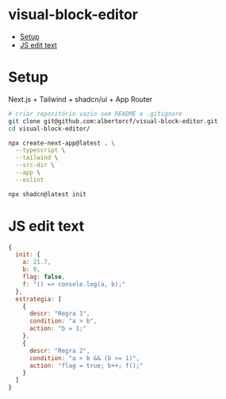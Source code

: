 # visual-block-editor

- [Setup](#setup)
- [JS edit text](#js-edit-text)


# Setup

Next.js + Tailwind + shadcn/ui + App Router

```bash
# criar repositório vazio sem README e .gitignore
git clone git@github.com:albertorcf/visual-block-editor.git
cd visual-block-editor/

npx create-next-app@latest . \
  --typescript \
  --tailwind \
  --src-dir \
  --app \
  --eslint

npx shadcn@latest init
```


# JS edit text

```js
{
  init: { 
    a: 21.7,
    b: 0,
    flag: false,
    f: "() => console.log(a, b);"
  },
  estrategia: [
    {
      descr: "Regra 1",
      condition: "a > b",
      action: "b = 1;"
    },
    {
      descr: "Regra 2",
      condition: "a > b && (b >= 1)",
      action: "flag = true; b++; f();"
    }
  ]
}
```